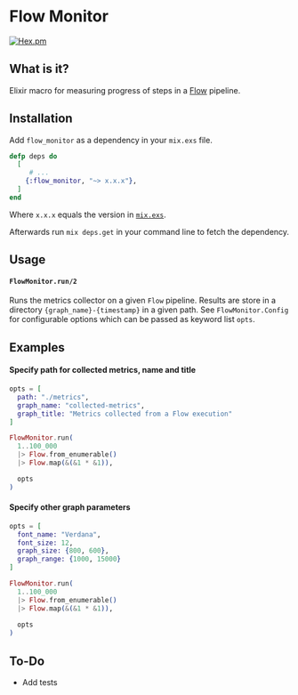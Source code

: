 # Flow Monitor

[![Hex.pm](https://img.shields.io/hexpm/v/flow_monitor.svg)](https://hex.pm/packages/flow_monitor)

## What is it?

Elixir macro for measuring progress of steps in a [Flow](https://hexdocs.pm/flow/Flow.html) pipeline.

## Installation

Add `flow_monitor` as a dependency in your `mix.exs` file.

```elixir
defp deps do
  [
     # ...
    {:flow_monitor, "~> x.x.x"},
  ]
end
```

Where `x.x.x` equals the version in [`mix.exs`](mix.exs).

Afterwards run `mix deps.get` in your command line to fetch the dependency.

## Usage

#### `FlowMonitor.run/2`

Runs the metrics collector on a given `Flow` pipeline.
Results are store in a directory `{graph_name}-{timestamp}` in a given path.
See `FlowMonitor.Config` for configurable options which can be passed as keyword list `opts`.

## Examples

#### Specify path for collected metrics, name and title

```elixir
opts = [
  path: "./metrics",
  graph_name: "collected-metrics",
  graph_title: "Metrics collected from a Flow execution"
]

FlowMonitor.run(
  1..100_000
  |> Flow.from_enumerable()
  |> Flow.map(&(&1 * &1)),

  opts
)
```

#### Specify other graph parameters

```elixir
opts = [
  font_name: "Verdana",
  font_size: 12,
  graph_size: {800, 600},
  graph_range: {1000, 15000}
]

FlowMonitor.run(
  1..100_000
  |> Flow.from_enumerable()
  |> Flow.map(&(&1 * &1)),
  
  opts
)
```

## To-Do

 - Add tests